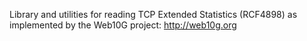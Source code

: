 Library and utilities for reading TCP Extended Statistics (RCF4898) as implemented by the Web10G project: http://web10g.org
